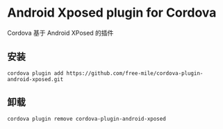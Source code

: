 # Android Xposed plugin for Cordova

Cordova 基于 Android XPosed 的插件

## 安装

    cordova plugin add https://github.com/free-mile/cordova-plugin-android-xposed.git

## 卸载

    cordova plugin remove cordova-plugin-android-xposed

